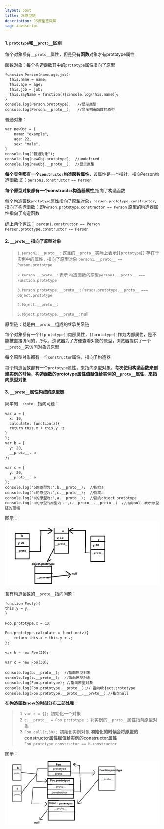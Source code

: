 ```yaml
---
layout: post
title: JS原型链
description: JS原型链详解
tag: JavaScript
---
```


#### 1. `prototype`和`__proto__`区别

​	每个对象都有`__proto__`属性，但是只有**函数**对象才有prototype属性

函数对象：每个构造函数其中的`prototype`属性指向了原型

```
function Person(name,age,job){
  this.name = name;
  this.age = age;
  this.job = job;
  this.sayName = function(){console.log(this.name)};
}
console.log(Person.prototype);   //显示原型
console.log(Person.__proto__);   //显示构造函数的原型
```

普通对象：

```
var newObj = {
	name: "example",
	age: 22,
	sex: "male",
}
console.log("普通对象");
console.log(newObj.prototype);  //undefined
console.log(newObj.__proto__);  //显示原型
```

**每个实例都有一个`constructor`构造函数属性**，该属性是一个指针，指向Person构造函数 即：`person1.constructor == Person`

**每个原型对象都有一个constructor构造器属性**,指向了构造函数

每个构造函数`prototype`属性指向了原型对象，`Person.prototype.constructor`,指向了构造函数：即`Person.prototype.constructor == Person` 原型的构造器属性指向了构造函数

综上两个等式： `perosn1.constructor == Person`  `Person.prototype.constructor == Person`

#### 2. `__proto__` 指向了原型对象

> `1.person1.__proto__` : 这里的`__proto__`实际上表示`[[prototype]]` 存在于实例中的属性，指向了原型对象  `person1.__proto__ == Person.prototype`
>
> `2.Person.__proto__`: 表示  构造函数的原型`person1.__proto__ === Function.prototype`
>
> `3.Person.prototype.__proto__` : `Person.prototype.__proto__ === Object.prototype`
>
> `4.Object.__proto__`: 
>
> `5.Object.prototype.__proto__`: null

原型链：就是由`__proto__`组成的继承关系链

每个对象都有一个`[[prototype]]`内部属性，`[[prototype]]`作为内部属性，是不能被直接访问的，所以，浏览器为了方便查看对象的原型，浏览器提供了一个`__proto__`来访问对象的原型

每个原型对象都有一个`constructor`属性，指向了构造器

每个构造函数都有一个`prototype`属性，来指向原型对象，**每次使用构造函数来创建实例的时候，构造函数的prototype属性值赋值给实例的`__proto__`属性，来指向原型对象**

#### 3. `__proto__`属性构成的原型链

简单的`__proto__`指向问题：

```
var a = {
  x: 10,
  calculate: function(z){
  return this.x + this.y +z
}
};
var b = {
  y: 20,
  __proto__: a
};

var c = {
  y: 30,
  __proto__: a		
};
console.log("b的原型为:",b.__proto__);  //指向a
console.log("c的原型为:",c.__proto__);  //指向a
console.log("a的原型为:",a.__proto__);  //指向object.prototype
console.log("a的原型的原型为：",a.__proto__.__proto__)  //指向null 表示原型链的顶端
```

图示：![chain2](/images/article/chain2.png)

含有构造函数的`__proto__`指向问题：

```
function Foo(y){
this.y = y;
}

Foo.prototype.x = 10;

Foo.prototype.calculate = function(z){
	return this.x + this.y + z;
};

var b = new Foo(20);

var c = new Foo(30);

console.log(b.__proto__);  //指向原型对象
console.log(c.__proto__);  //指向原型对象
console.log(Foo.prototype); //指向原型对象
console.log(Foo.prototype.__proto__);// 指向Object.prototype
console.log(Foo.prototype.__proto__.__proto__);//指向null
```

 **在构造函数new的时刻分布三部处理：**

> 1. `var c = {}; `初始化一个对象
> 2. `c.__proto__ = Foo.prototype ; `将实例的`__proto__`属性指向原型对象
> 3. `Foo.call(c,30); `初始化实例对象  **初始化的时候会将原型的constructor属性赋值给实例的constructor属性**  `Foo.prototype.constructor == b.constructor`

图示：

![chain3](/images/article/chain3.png)